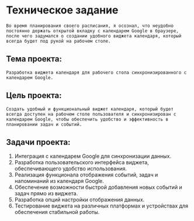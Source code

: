 # Техническое задание
    Во время планирования своего расписания, я осознал, что неудобно постоянно держать открытой вкладку с календарем Google в браузере, после чего задумался о создании удобного виджета календаря, который всегда будет под рукой на рабочем столе.
## Тема проекта:
    Разработка виджета календаря для рабочего стола синхронизированного с календарем Google.
## Цель проекта:
    Создать удобный и функциональный виджет календаря, который будет всегда доступен на рабочем столе пользователя и синхронизирован с календарем Google, чтобы обеспечить удобство и эффективность в планировании задач и событий.
## Задачи проекта:
1. Интеграция с календарем Google для синхронизации данных.
2. Разработка пользовательского интерфейса виджета, обеспечивающего удобство использования.
3. Реализация функционала отображения событий, задач и напоминаний из календаря Google.
4. Обеспечение возможности быстрой добавления новых событий и задач прямо из виджета.
5. Разработка опций настройки отображения данных.
6. Тестирование виджета на различных платформах и устройствах для обеспечения стабильной работы.